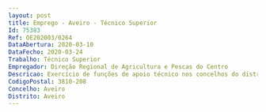 ```yaml
--- 
layout: post
title: Emprego - Aveiro - Técnico Superior
Id: 75383
Ref: OE202003/0264
DataAbertura: 2020-03-10
DataFecho: 2020-03-24
Trabalho: Técnico Superior
Empregador: Direção Regional de Agricultura e Pescas do Centro
Descricao: Exercício de funções de apoio técnico nos concelhos do distrito abrangidos pela área de intervenção da Delegação de Aveiro.
CodigoPostal: 3810-208
Concelho: Aveiro
Distrito: Aveiro
--- 
```

